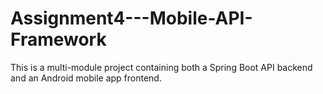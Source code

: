 # Assignment4---Mobile-API-Framework

This is a multi-module project containing both a Spring Boot API backend and an Android mobile app frontend.
